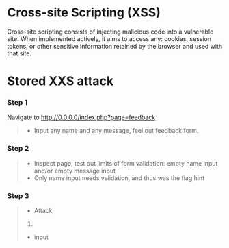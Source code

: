 # Cross-site Scripting (XSS)
Cross-site scripting consists of injecting malicious code into a vulnerable site. When implemented actively, it aims to access any: cookies, session tokens, or other sensitive information retained by the browser and used with that site.  

# Stored XXS attack

### Step 1
Navigate to http://0.0.0.0/index.php?page=feedback
> * Input any name and any message, feel out feedback form.  

### Step 2
> * Inspect page, test out limits of form validation: empty name input and/or empty message input  
> * Only name input needs validation, and thus was the flag hint  

### Step 3
> * Attack
> 1. <script>alert()</script>
> * input _<script>al_ in name field  
**The flag is : 0FBB54BBF7D099713CA4BE297E1BC7DA0173D8B3C21C1811B916A3A86652724E**

* https://owasp.org/www-community/attacks/xss/

## Prevention
> * Filter input on arrival: sanitize input.
> * Use appropriate response headers: use the Content-Type and X-Content-Type-Options headers to ensure that browsers interpret the responses in the way you intend.
> * Content Security Policy.
> * https://portswigger.net/web-security/cross-site-scripting